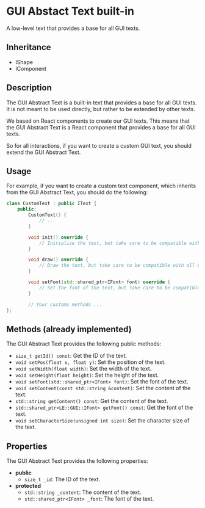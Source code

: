 # GUI Abstact Text built-in

A low-level text that provides a base for all GUI texts.

## Inheritance

- IShape
- IComponent

## Description

The GUI Abstract Text is a built-in text that provides a base for all GUI texts. It is not meant to be used directly, but rather to be extended by other texts.

We based on React components to create our GUI texts. This means that the GUI Abstract Text is a React component that provides a base for all GUI texts.

So for all interactions, if you want to create a custom GUI text, you should extend the GUI Abstract Text.

## Usage

For example, if you want to create a custom text component, which inherits from the GUI Abstract Text, you should do the following:

```cpp
class CustomText : public IText {
    public:
        CustomText() {
            // ...
        }

        void init() override {
            // Initialize the text, but take care to be compatible with all Graphical libraries
        }

        void draw() override {
            // Draw the text, but take care to be compatible with all Graphical libraries (do not call directly the draw method of the graphical library)
        }

        void setFont(std::shared_ptr<IFont> font) override {
            // Set the font of the text, but take care to be compatible with all Graphical libraries
        }

        // Your customs methods ...
};
```

## Methods (already implemented)

The GUI Abstract Text provides the following public methods:
- `size_t getId() const`: Get the ID of the text.
- `void setPos(float x, float y)`: Set the position of the text.
- `void setWidth(float width)`: Set the width of the text.
- `void setHeight(float height)`: Set the height of the text.
- `void setFont(std::shared_ptr<IFont> font)`: Set the font of the text.
- `void setContent(const std::string &content)`: Set the content of the text.
- `std::string getContent() const`: Get the content of the text.
- `std::shared_ptr<LE::GUI::IFont> getFont() const`: Get the font of the text.
- `void setCharacterSize(unsigned int size)`: Set the character size of the text.

## Properties

The GUI Abstract Text provides the following properties:
- **public**
    - `size_t _id`: The ID of the text.
- **protected**
    - `std::string _content`: The content of the text.
    - `std::shared_ptr<IFont> _font`: The font of the text.
